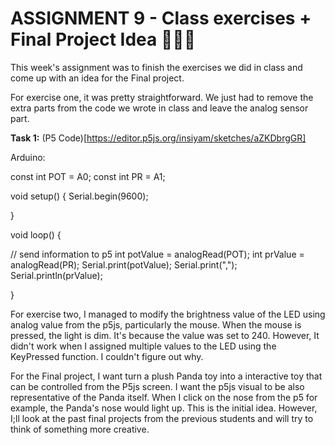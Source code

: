# **ASSIGNMENT 9 - Class exercises + Final Project Idea** 🎨🔮✨ #
This week's assignment was to finish the exercises we did in class and come up with an idea for the Final project. 

For exercise one, it was pretty straightforward. We just had to remove the extra parts from the code we wrote in class and leave the analog sensor part.

**Task 1:**
(P5 Code)[https://editor.p5js.org/insiyam/sketches/aZKDbrgGR]

Arduino:

const int POT = A0;
const int PR = A1;

void setup() {
  Serial.begin(9600);

}

void loop() {

 // send information to p5
  int potValue = analogRead(POT);
  int prValue = analogRead(PR);
  Serial.print(potValue);
  Serial.print(",");
  Serial.println(prValue);

}

For exercise two, I managed to modify the brightness value of the LED using analog value from the p5js, particularly the mouse. 
When the mouse is pressed, the light is dim. It's because the value was set to 240. However, It didn't work when I assigned multiple values to the LED using the KeyPressed function.
I couldn't figure out why.

For the Final project, I want turn a plush Panda toy into a interactive toy that can be controlled from the P5js screen. I want the p5js visual to be also representative of the Panda itself. 
When I click on the nose from the p5 for example, the Panda's nose would light up. This is the initial idea. However, I;ll look at the past final projects from the previous students and will try to think of something more creative.

